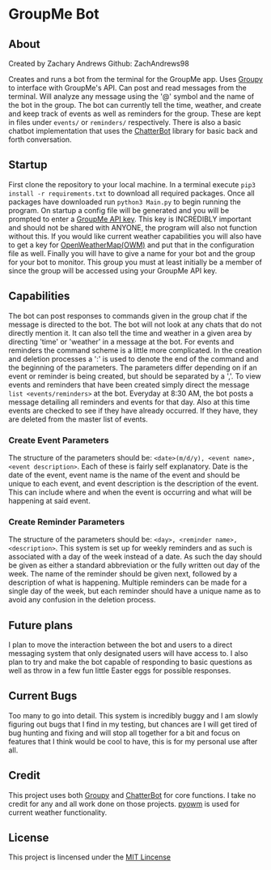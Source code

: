 # GroupMe Bot

## About

Created by Zachary Andrews
Github: ZachAndrews98

Creates and runs a bot from the terminal for the GroupMe app. Uses [Groupy](https://github.com/rhgrant10/Groupy)
to interface with GroupMe's API. Can post and read messages from the terminal.
Will analyze any message using the '@' symbol and the name of the bot in the
group. The bot can currently tell the time, weather, and create and keep track
of events as well as reminders for the group. These are kept in files under
`events/` or `reminders/` respectively. There is also a basic chatbot
implementation that uses the [ChatterBot](https://github.com/gunthercox/ChatterBot)
library for basic back and forth conversation.

## Startup

First clone the repository to your local machine. In a terminal execute
`pip3 install -r requirements.txt` to download all required packages. Once all
packages have downloaded run `python3 Main.py` to begin running the program. On
startup a config file will be generated and you will be prompted to enter a
[GroupMe API key](https://dev.groupme.com/). This key is INCREDIBLY important
and should not be shared with ANYONE, the program will also not function without
this. If you would like current weather capabilities you will also have to get
a key for [OpenWeatherMap(OWM)](https://home.openweathermap.org/) and put that
in the configuration file as well. Finally you will have to give a name for your
bot and the group for your bot to monitor. This group you must at least initially
be a member of since the group will be accessed using your GroupMe API key.

## Capabilities

The bot can post responses to commands given in the group chat if the message is
directed to the bot. The bot will not look at any chats that do not directly
mention it. It can also tell the time and weather in a given area by directing
'time' or 'weather' in a message at the bot. For events and reminders the
command scheme is a little more complicated. In the creation and deletion
processes a ':' is used to denote the end of the command and the beginning of
the parameters. The parameters differ depending on if an event or reminder is
being created, but should be separated by a ','. To view events and reminders
that have been created simply direct the message `list <events/reminders>` at
the bot. Everyday at 8:30 AM, the bot posts a message detailing all reminders
and events for that day. Also at this time events are checked to see if they
have already occurred. If they have, they are deleted from the  master list of
events.

### Create Event Parameters

The structure of the parameters should be: `<date>(m/d/y), <event name>, <event description>`.
Each of these is fairly self explanatory. Date is the date of the event, event
name is the name of the event and should be unique to each event, and event
description is the description of the event. This can include where and when the
event is occurring and what will be happening at said event.

### Create Reminder Parameters

The structure of the parameters should be: `<day>, <reminder name>, <description>`.
This system is set up for weekly reminders and as such is associated with a day
of the week instead of a date. As such the day should be given as either a
standard abbreviation or the fully written out day of the week. The name of the
reminder should be given next, followed by a description of what is happening.
Multiple reminders can be made for a single day of the week, but each reminder
should have a unique name as to avoid any confusion in the deletion process.

## Future plans

I plan to move the interaction between the bot and users to a direct messaging
system that only designated users will have access to. I also plan to try and
make the bot capable of responding to basic questions as well as throw in a few
fun little Easter eggs for possible responses.

## Current Bugs

Too many to go into detail. This system is incredibly buggy and I am slowly
figuring out bugs that I find in my testing, but chances are I will get tired of
bug hunting and fixing and will stop all together for a bit and focus on
features that I think would be cool to have, this is for my personal use after
all.

## Credit

This project uses both [Groupy](https://github.com/rhgrant10/Groupy) and
[ChatterBot](https://github.com/gunthercox/ChatterBot) for core functions.
I take no credit for any and all work done on those projects. [pyowm](https://github.com/csparpa/pyowm)
is used for current weather functionality.

## License

This project is lincensed under the [MIT Lincense](https://opensource.org/licenses/MIT)